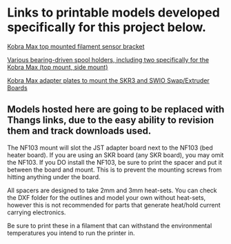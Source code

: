 # Links to printable models developed specifically for this project below.

[Kobra Max top mounted filament sensor bracket](https://than.gs/m/916912)

[Various bearing-driven spool holders, including two specifically for the Kobra Max (top mount, side mount)](https://than.gs/m/850530)

[Kobra Max adapter plates to mount the SKR3 and SWIO Swap/Extruder Boards](https://than.gs/m/917034)

## Models hosted here are going to be replaced with Thangs links, due to the easy ability to revision them and track downloads used.

The NF103 mount will slot the JST adapter board next to the NF103 (bed heater board). If you are using an SKR board (any SKR board), you may omit the NF103. If you DO install the NF103, be sure to print the spacer and put it between the board and mount. This is to prevent the mounting screws from hitting anything under the board.

All spacers are designed to take 2mm and 3mm heat-sets. You can check the DXF folder for the outlines and model your own without heat-sets, however this is not recommended for parts that generate heat/hold current carrying electronics.

Be sure to print these in a filament that can withstand the environmental temperatures you intend to run the printer in.
